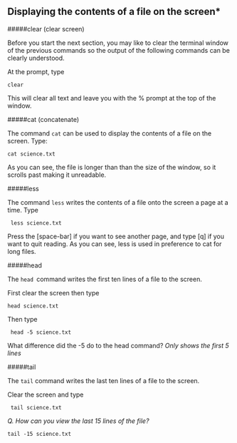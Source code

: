 
## Displaying the contents of a file on the screen*

#####clear (clear screen)

Before you start the next section, you may like to clear the terminal window of the previous commands so the output of the following commands can be clearly understood.

At the prompt, type

```
clear
```

This will clear all text and leave you with the % prompt at the top of the window.



#####cat (concatenate)

The command `cat` can be used to display the contents of a file on the screen. Type:

```
cat science.txt
```

As you can see, the file is longer than than the size of the window, so it scrolls past making it unreadable.


#####less

The command `less` writes the contents of a file onto the screen a page at a time. Type

```
 less science.txt
 ```

Press the [space-bar] if you want to see another page, and type [q] if you want to quit reading. As you can see, less is used in preference to cat for long files.



#####head

The `head `command writes the first ten lines of a file to the screen.

First clear the screen then type

```
head science.txt
```

Then type

```
 head -5 science.txt
 ```

What difference did the -5 do to the head command?
*Only shows the first 5 lines*


#####tail

The `tail` command writes the last ten lines of a file to the screen.

Clear the screen and type

```
 tail science.txt
 ```

*Q. How can you view the last 15 lines of the file?*


```
tail -15 science.txt
```
